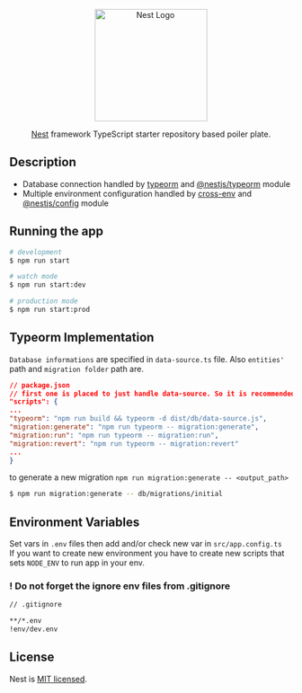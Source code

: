 <p align="center">
  <a href="http://nestjs.com/" target="blank"><img src="https://nestjs.com/img/logo-small.svg" width="200" alt="Nest Logo" /></a>
</p>

[circleci-image]: https://img.shields.io/circleci/build/github/nestjs/nest/master?token=abc123def456

[circleci-url]: https://circleci.com/gh/nestjs/nest

  <p align="center"><a href="https://github.com/nestjs/nest">Nest</a> framework TypeScript starter repository based poiler plate.</p>
    <p align="center">

## Description


<ul>
    <li>Database connection handled by <a href="https://typeorm.io/">typeorm</a> and <a href="https://docs.nestjs.com/techniques/database">@nestjs/typeorm</a> module</li>
<li>Multiple environment configuration handled by <a href="https://www.npmjs.com/package/cross-env">cross-env</a> and <a href="https://docs.nestjs.com/techniques/configuration">@nestjs/config</a> module</li>
</ul>

## Running the app

```bash
# development
$ npm run start

# watch mode
$ npm run start:dev

# production mode
$ npm run start:prod
```

## Typeorm Implementation

`Database informations` are specified in `data-source.ts` file. Also `entities'` path and `migration folder` path are.

```json
// package.json
// first one is placed to just handle data-source. So it is recommended to use migration:* 
"scripts": {
...
"typeorm": "npm run build && typeorm -d dist/db/data-source.js",
"migration:generate": "npm run typeorm -- migration:generate",
"migration:run": "npm run typeorm -- migration:run",
"migration:revert": "npm run typeorm -- migration:revert"
...
}
```

to generate a new migration ```npm run migration:generate -- <output_path>```

```bash
$ npm run migration:generate -- db/migrations/initial
```

## Environment Variables

Set vars in `.env` files then add and/or check new var in `src/app.config.ts` <br>
If you want to create new environment you have to create new scripts that sets `NODE_ENV` to run app in your env.

### ! Do not forget the ignore env files from .gitignore

```markdown
// .gitignore

**/*.env
!env/dev.env
```

## License

Nest is [MIT licensed](LICENSE).
